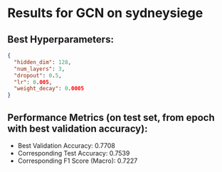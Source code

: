 # Results for GCN on sydneysiege

## Best Hyperparameters:
```json
{
  "hidden_dim": 128,
  "num_layers": 3,
  "dropout": 0.5,
  "lr": 0.005,
  "weight_decay": 0.0005
}
```

## Performance Metrics (on test set, from epoch with best validation accuracy):
- Best Validation Accuracy: 0.7708
- Corresponding Test Accuracy: 0.7539
- Corresponding F1 Score (Macro): 0.7227
